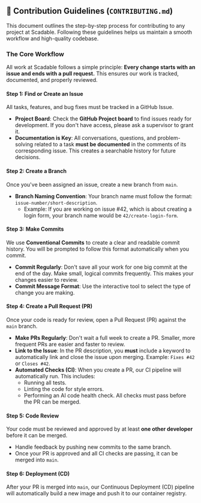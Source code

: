 ## 📜 Contribution Guidelines (`CONTRIBUTING.md`)

This document outlines the step-by-step process for contributing to any project at Scadable. Following these guidelines helps us maintain a smooth workflow and high-quality codebase.

### The Core Workflow

All work at Scadable follows a simple principle: **Every change starts with an issue and ends with a pull request.** This ensures our work is tracked, documented, and properly reviewed.

#### **Step 1: Find or Create an Issue**

All tasks, features, and bug fixes must be tracked in a GitHub Issue.
* **Project Board**: Check the **GitHub Project board** to find issues ready for development. If you don't have access, please ask a supervisor to grant it.
* **Documentation is Key**: All conversations, questions, and problem-solving related to a task **must be documented** in the comments of its corresponding issue. This creates a searchable history for future decisions.

#### **Step 2: Create a Branch**

Once you've been assigned an issue, create a new branch from `main`.
* **Branch Naming Convention**: Your branch name must follow the format: `issue-number/short-description`.
    * Example: If you are working on issue #42, which is about creating a login form, your branch name would be `42/create-login-form`.

#### **Step 3: Make Commits**

We use **Conventional Commits** to create a clear and readable commit history. You will be prompted to follow this format automatically when you commit.
* **Commit Regularly**: Don't save all your work for one big commit at the end of the day. Make small, logical commits frequently. This makes your changes easier to review.
* **Commit Message Format**: Use the interactive tool to select the type of change you are making.


#### **Step 4: Create a Pull Request (PR)**

Once your code is ready for review, open a Pull Request (PR) against the `main` branch.
* **Make PRs Regularly**: Don't wait a full week to create a PR. Smaller, more frequent PRs are easier and faster to review.
* **Link to the Issue**: In the PR description, you **must** include a keyword to automatically link and close the issue upon merging. Example: `Fixes #42` or `Closes #42`.
* **Automated Checks (CI)**: When you create a PR, our CI pipeline will automatically run. This includes:
    * Running all tests.
    * Linting the code for style errors.
    * Performing an AI code health check.
    All checks must pass before the PR can be merged.

#### **Step 5: Code Review**

Your code must be reviewed and approved by at least **one other developer** before it can be merged.
* Handle feedback by pushing new commits to the same branch.
* Once your PR is approved and all CI checks are passing, it can be merged into `main`.

#### **Step 6: Deployment (CD)**

After your PR is merged into `main`, our Continuous Deployment (CD) pipeline will automatically build a new image and push it to our container registry.

